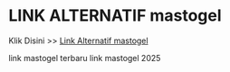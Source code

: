 # LINK ALTERNATIF mastogel

Klik Disini >> <a href="https://linksto.pages.dev/">Link Alternatif mastogel </a>

link mastogel terbaru
link mastogel 2025